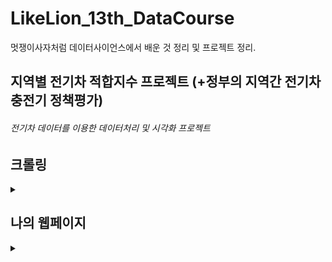 # LikeLion_13th_DataCourse
멋쟁이사자처럼 데이터사이언스에서 배운 것 정리 및 프로젝트 정리.



## 지역별 전기차 적합지수 프로젝트 (+정부의 지역간 전기차 충전기 정책평가)
  ###### 전기차 데이터를 이용한 데이터처리 및 시각화 프로젝트
    
<!--   
<details>
<!-- <summary></summary> -->
  <div markdown="1">

  </div>
</details>


## 크롤링
<details>
<summary></summary>
<div markdown="1">

  + 코스닥 정보 크롤링
    - 네이버 금융 코스닥 크롤링 [link](https://github.com/saimino/LikeLion_DataCourse/blob/main/codeclass/2021.09.08/05_stack_get.py)
  + 영화 댓글 크롤링
    - 댓글을 파일 [code](https://github.com/saimino/LikeLion_DataCourse/blob/main/codeclass/2021.09.09/kbj_wordcloud/14_movie.py)
    - 댓글을 wordcloud를 이용해 시각화 [code](https://github.com/saimino/LikeLion_DataCourse/blob/main/codeclass/2021.09.09/kbj_wordcloud/14_movie_vis.py) [이미지](https://github.com/saimino/LikeLion_DataCourse/blob/main/codeclass/2021.09.09/kbj_wordcloud/myfig2.png)
</div>
</details>
  
  
 
## 나의 웹페이지
<details>
<summary></summary>
<div markdown="1">
  
  + main [link](https://github.com/saimino/LikeLion_DataCourse/blob/main/01_web_html/%EA%B9%80%EB%B2%94%EC%A4%91_homepage/main.html) [web](https://saimino.github.io/LikeLion_DataCourse/01_web_html/my_web/main.html)
      - my01 [link](https://github.com/saimino/LikeLion_DataCourse/blob/main/01_web_html/%EA%B9%80%EB%B2%94%EC%A4%91_homepage/my01.html)
      - my02 [link](https://github.com/saimino/LikeLion_DataCourse/blob/main/01_web_html/%EA%B9%80%EB%B2%94%EC%A4%91_homepage/my02.html)
      - my03 [link](https://github.com/saimino/LikeLion_DataCourse/blob/main/01_web_html/%EA%B9%80%EB%B2%94%EC%A4%91_homepage/my03.html)
      - my_gallery [link](https://github.com/saimino/LikeLion_DataCourse/blob/main/01_web_html/my_web/15_my_gallery.html)
 </div>
</details>
  
 
<!--  
## 웹의 이해 및 HTML 기본
<details>
<summary></summary>
<div markdown="1"> -->

<!--   + HTML 기본 이해
    - title tag [link](https://github.com/saimino/LikeLion_DataCourse/web_html/01_html_title.html)
    - body, p tag [link](https://saimino.github.io/LikeLion_DataCourse/project/korea_charger.html)
    - a, img tag [link](https://github.com/saimino/LikeLion_DataCourse/blob/main/web_html/03_html_link_img.html)
    - div, span, ul, ol, li tag [link](https://github.com/saimino/LikeLion_13th_DataCourse/blob/main/web_html/04_html_div_span.html)
    - summary(background, text color, tooltip, h1-h6 tag) [link](https://github.com/kbjung/LikeLion_DataCourse/blob/main/web_html/05_html_summary.html)
  + CSS 기본 이해
    - 나의 갤러리[link](https://saimino.github.io/LikeLion_13th_DataCourse/02_css_gallery/15_my_gallery.html) [code](https://github.com/saimino/LikeLion_13th_DataCourse/blob/main/02_css_gallery/15_my_gallery.html) -->
</div>
</details>
